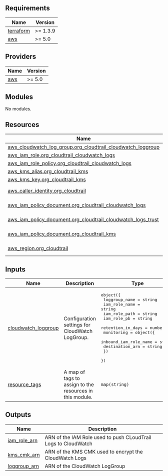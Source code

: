 <!-- BEGIN_TF_DOCS -->
## Requirements

| Name | Version |
|------|---------|
| <a name="requirement_terraform"></a> [terraform](#requirement\_terraform) | >= 1.3.9 |
| <a name="requirement_aws"></a> [aws](#requirement\_aws) | >= 5.0 |

## Providers

| Name | Version |
|------|---------|
| <a name="provider_aws"></a> [aws](#provider\_aws) | >= 5.0 |

## Modules

No modules.

## Resources

| Name | Type |
|------|------|
| [aws_cloudwatch_log_group.org_cloudtrail_cloudwatch_loggroup](https://registry.terraform.io/providers/hashicorp/aws/latest/docs/resources/cloudwatch_log_group) | resource |
| [aws_iam_role.org_cloudtrail_cloudwatch_logs](https://registry.terraform.io/providers/hashicorp/aws/latest/docs/resources/iam_role) | resource |
| [aws_iam_role_policy.org_cloudtrail_cloudwatch_logs](https://registry.terraform.io/providers/hashicorp/aws/latest/docs/resources/iam_role_policy) | resource |
| [aws_kms_alias.org_cloudtrail_kms](https://registry.terraform.io/providers/hashicorp/aws/latest/docs/resources/kms_alias) | resource |
| [aws_kms_key.org_cloudtrail_kms](https://registry.terraform.io/providers/hashicorp/aws/latest/docs/resources/kms_key) | resource |
| [aws_caller_identity.org_cloudtrail](https://registry.terraform.io/providers/hashicorp/aws/latest/docs/data-sources/caller_identity) | data source |
| [aws_iam_policy_document.org_cloudtrail_cloudwatch_logs](https://registry.terraform.io/providers/hashicorp/aws/latest/docs/data-sources/iam_policy_document) | data source |
| [aws_iam_policy_document.org_cloudtrail_cloudwatch_logs_trust](https://registry.terraform.io/providers/hashicorp/aws/latest/docs/data-sources/iam_policy_document) | data source |
| [aws_iam_policy_document.org_cloudtrail_kms](https://registry.terraform.io/providers/hashicorp/aws/latest/docs/data-sources/iam_policy_document) | data source |
| [aws_region.org_cloudtrail](https://registry.terraform.io/providers/hashicorp/aws/latest/docs/data-sources/region) | data source |

## Inputs

| Name | Description | Type | Default | Required |
|------|-------------|------|---------|:--------:|
| <a name="input_cloudwatch_loggroup"></a> [cloudwatch\_loggroup](#input\_cloudwatch\_loggroup) | Configuration settings for CloudWatch LogGroup. | <pre>object({<br>    loggroup_name     = string<br>    iam_role_name     = string<br>    iam_role_path     = string<br>    iam_role_pb       = string<br>    retention_in_days = number<br>    monitoring = object({<br>      inbound_iam_role_name = string<br>      destination_arn       = string<br>    })<br>  })</pre> | n/a | yes |
| <a name="input_resource_tags"></a> [resource\_tags](#input\_resource\_tags) | A map of tags to assign to the resources in this module. | `map(string)` | n/a | yes |

## Outputs

| Name | Description |
|------|-------------|
| <a name="output_iam_role_arn"></a> [iam\_role\_arn](#output\_iam\_role\_arn) | ARN of the IAM Role used to push CLoudTrail Logs to CloudWatch |
| <a name="output_kms_cmk_arn"></a> [kms\_cmk\_arn](#output\_kms\_cmk\_arn) | ARN of the KMS CMK used to encrypt the CloudWatch Logs |
| <a name="output_loggroup_arn"></a> [loggroup\_arn](#output\_loggroup\_arn) | ARN of the CloudWatch LogGroup |
<!-- END_TF_DOCS -->